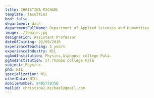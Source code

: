 ```yaml
---
title: CHRISTINA MICHAEL
template: faculties
hod: false
department: dash
departmentFullName: Department of Applied Sciences and Humanities
image: ./female.jpg
designation: Assistant Professor
dateOfJoining: 22/09/2016
experienceTeaching: 3 years
experienceIndustry: NIL
ugAndInstitution: Physics,Alphonsa college Pala.
pgAndInstitution: ST.Thomas college Pala
subject: Physics
phd: NIL
specialization: NIL
otherData: NILL
mobileNumber: 9495779356
mailid: christina1.michael@gmail.com
---
```

